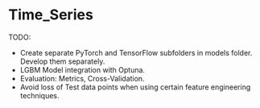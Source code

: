 # Time_Series

TODO:
- Create separate PyTorch and TensorFlow subfolders in models folder. Develop them separately.
- LGBM Model integration with Optuna.
- Evaluation: Metrics, Cross-Validation.
- Avoid loss of Test data points when using certain feature engineering techniques.
